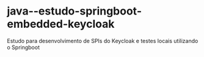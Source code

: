 # java--estudo-springboot-embedded-keycloak
Estudo para desenvolvimento de SPIs do Keycloak e testes locais utilizando o Springboot
